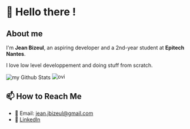 # 👋 Hello there !

## About me
I'm **Jean Bizeul**, an aspiring developer and a 2nd-year student at **Epitech Nantes**.

I love low level developpement and doing stuff from scratch.

<div display="flex">
  <img align="center" src="https://github-readme-stats.vercel.app/api?username=jeanbizeul&include_all_commits=true&count_private=true&show_icons=true&line_height=20&title_color=2B5BBD&icon_color=1124BB&text_color=A1A1A1&bg_color=0,000000,130F40"   alt="my Github Stats"/>
  <img src="https://github-readme-stats.vercel.app/api/top-langs?username=jeanbizeul&show_icons=true&locale=en&layout=compact&theme=chartreuse-dark" alt="ovi" />
</div>

## 📫 How to Reach Me

- 📧 Email: jean.jbizeul@gmail.com
- 💼 [LinkedIn](https://www.linkedin.com/in/jean-bizeul/)
